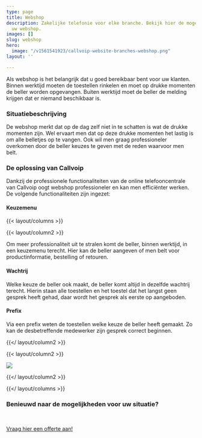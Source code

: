 ```yaml
---
type: page
title: Webshop
description: Zakelijke telefonie voor elke branche. Bekijk hier de mogelijkheden voor
  uw webshop.
images: []
slug: webshop
hero:
  image: "/v1561541923/callvoip-website-branches-webshop.png"
layout: ''

---
```

Als webshop is het belangrijk dat u goed bereikbaar bent voor uw klanten. Binnen werktijd moeten de toestellen rinkelen en moet op drukke momenten de beller worden opgevangen. Buiten werktijd moet de beller de melding krijgen dat er niemand beschikbaar is.

### Situatiebeschrijving

De webshop merkt dat op de dag zelf niet in te schatten is wat de drukke momenten zijn. Wel ervaart men dat op deze drukke momenten het lastig is om alle belletjes op te vangen. Ook wil men graag professioneler overkomen door de beller keuzes te geven met de reden waarvoor men belt.

### De oplossing van Callvoip

Dankzij de professionele functionaliteiten van de online telefooncentrale van Callvoip oogt webshop professioneler en kan men efficiënter werken. De volgende functionaliteiten zijn ingezet:

#### Keuzemenu

{{< layout/columns >}}

 {{< layout/column2 >}}

Om meer professionaliteit uit te stralen komt de beller, binnen werktijd, in een keuzemenu terecht. Hier kan de beller aangeven of men belt voor productinformatie, bestelling of retouren.

#### Wachtrij

Welke keuze de beller ook maakt, de beller komt altijd in dezelfde wachtrij terecht. Hierin staan alle toestellen en het toestel dat het langst geen gesprek heeft gehad, daar wordt het gesprek als eerste op aangeboden.

#### Prefix

Via een prefix weten de toestellen welke keuze de beller heeft gemaakt. Zo kan de desbetreffende medewerker zijn gesprek correct beginnen.

 {{</ layout/column2 >}}

 {{< layout/column2 >}}

![](https://res.cloudinary.com/callvoip/image/upload/v1562141251/callvoip-website-keuzemenu-voorbeeld.png)

 {{</ layout/column2 >}}

{{</ layout/columns >}}

### Benieuwd naar de mogelijkheden voor uw situatie?

<br>

<a href="/offerte/" class="button">Vraag hier een offerte aan!</a>
